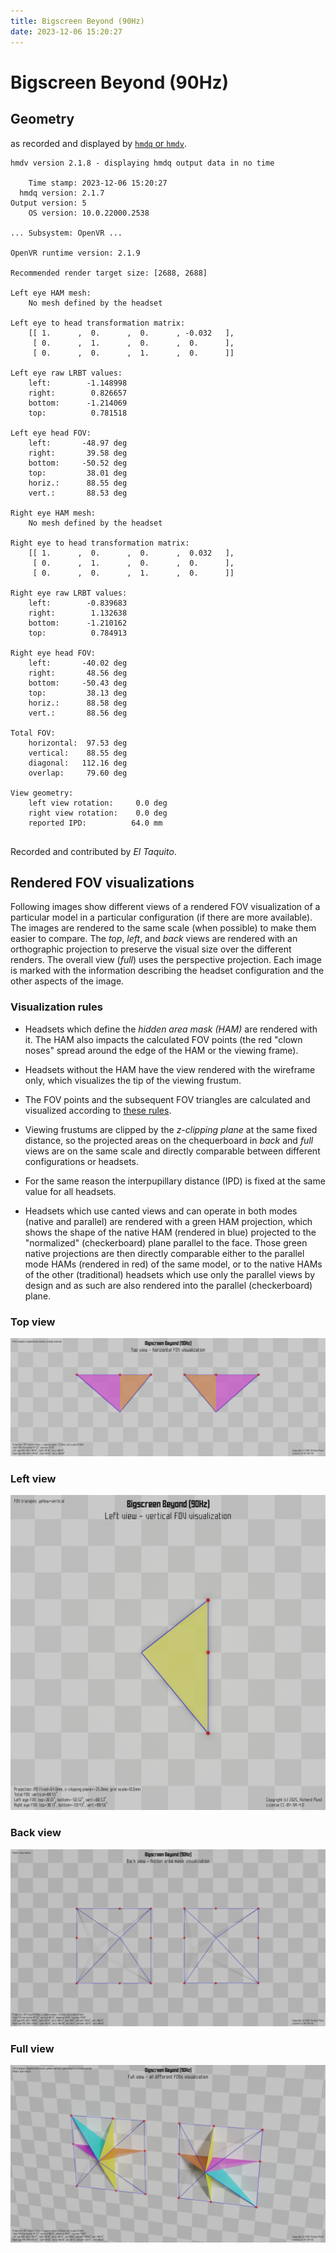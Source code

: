 ```yaml
---
title: Bigscreen Beyond (90Hz)
date: 2023-12-06 15:20:27
---
```

# Bigscreen Beyond (90Hz)

## Geometry

as recorded and displayed by [`hmdq` or `hmdv`](https://github.com/risa2000/hmdq).
```
hmdv version 2.1.8 - displaying hmdq output data in no time

    Time stamp: 2023-12-06 15:20:27
  hmdq version: 2.1.7
Output version: 5
    OS version: 10.0.22000.2538

... Subsystem: OpenVR ...

OpenVR runtime version: 2.1.9

Recommended render target size: [2688, 2688]

Left eye HAM mesh:
    No mesh defined by the headset

Left eye to head transformation matrix:
    [[ 1.      ,  0.      ,  0.      , -0.032   ],
     [ 0.      ,  1.      ,  0.      ,  0.      ],
     [ 0.      ,  0.      ,  1.      ,  0.      ]]

Left eye raw LRBT values:
    left:        -1.148998
    right:        0.826657
    bottom:      -1.214069
    top:          0.781518

Left eye head FOV:
    left:       -48.97 deg
    right:       39.58 deg
    bottom:     -50.52 deg
    top:         38.01 deg
    horiz.:      88.55 deg
    vert.:       88.53 deg

Right eye HAM mesh:
    No mesh defined by the headset

Right eye to head transformation matrix:
    [[ 1.      ,  0.      ,  0.      ,  0.032   ],
     [ 0.      ,  1.      ,  0.      ,  0.      ],
     [ 0.      ,  0.      ,  1.      ,  0.      ]]

Right eye raw LRBT values:
    left:        -0.839683
    right:        1.132638
    bottom:      -1.210162
    top:          0.784913

Right eye head FOV:
    left:       -40.02 deg
    right:       48.56 deg
    bottom:     -50.43 deg
    top:         38.13 deg
    horiz.:      88.58 deg
    vert.:       88.56 deg

Total FOV:
    horizontal:  97.53 deg
    vertical:    88.55 deg
    diagonal:   112.16 deg
    overlap:     79.60 deg

View geometry:
    left view rotation:     0.0 deg
    right view rotation:    0.0 deg
    reported IPD:          64.0 mm


```
Recorded and contributed by _El Taquito_.

## Rendered FOV visualizations

Following images show different views of a rendered FOV visualization of a
particular model in a particular configuration (if there are more available).
The images are rendered to the same scale (when possible) to make them easier
to compare. The _top_, _left_, and _back_ views are rendered with an
orthographic projection to preserve the visual size over the different renders.
The overall view (_full_) uses the perspective projection. Each image is marked
with the information describing the headset configuration and the other aspects
of the image.

### Visualization rules

* Headsets which define the _hidden area mask (HAM)_ are rendered with it. The
  HAM also impacts the calculated FOV points (the red "clown noses" spread
  around the edge of the HAM or the viewing frame).

* Headsets without the HAM have the view rendered with the wireframe only, which
  visualizes the tip of the viewing frustum.

* The FOV points and the subsequent FOV triangles are calculated and visualized
  according to [these
  rules](https://risa2000.github.io/vrdocs/docs/hmd_fov_calculation).

* Viewing frustums are clipped by the _z-clipping plane_ at the same fixed
  distance, so the projected areas on the chequerboard in _back_ and _full_
  views are on the same scale and directly comparable between different
  configurations or headsets.

* For the same reason the interpupillary distance (IPD) is fixed at the same
  value for all headsets.

* Headsets which use canted views and can operate in both modes (native and
  parallel) are rendered with a green HAM projection, which shows the shape of
  the native HAM (rendered in blue) projected to the "normalized"
  (checkerboard) plane parallel to the face. Those green native projections are
  then directly comparable either to the parallel mode HAMs (rendered in red)
  of the same model, or to the native HAMs of the other (traditional) headsets
  which use only the parallel views by design and as such are also rendered
  into the parallel (checkerboard) plane.

### Top view
[![Bigscreen Beyond (90Hz) - top view](../images/Beyond_Native_R90_top.dmx.png)](../images/Beyond_Native_R90_top.dmx.png)

### Left view
[![Bigscreen Beyond (90Hz) - left view](../images/Beyond_Native_R90_left.dmx.png)](../images/Beyond_Native_R90_left.dmx.png)

### Back view
[![Bigscreen Beyond (90Hz) - back view](../images/Beyond_Native_R90_back.dmx.png)](../images/Beyond_Native_R90_back.dmx.png)

### Full view
[![Bigscreen Beyond (90Hz) - full view](../images/Beyond_Native_R90_over.dmx.png)](../images/Beyond_Native_R90_over.dmx.png)

